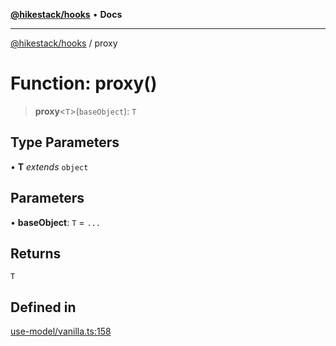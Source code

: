 [**@hikestack/hooks**](/official/reference/hooks/index.md) • **Docs**

***

[@hikestack/hooks](/official/reference/hooks/globals.md) / proxy

# Function: proxy()

> **proxy**\<`T`\>(`baseObject`): `T`

## Type Parameters

• **T** *extends* `object`

## Parameters

• **baseObject**: `T` = `...`

## Returns

`T`

## Defined in

[use-model/vanilla.ts:158](https://github.com/hikestack/hike/blob/5cb68b36190947734eac00838244c1c69929cecf/packages/hooks/src/use-model/vanilla.ts#L158)
